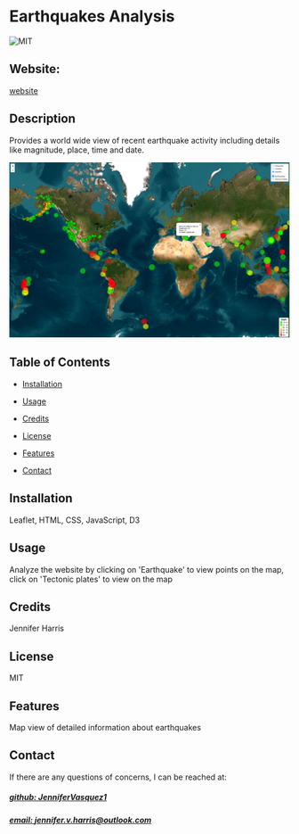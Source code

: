 # Earthquakes Analysis
![MIT](https://img.shields.io/badge/License-MIT-blue)

## Website: 
[website](https://jennifervasquez1.github.io/leaflet-analysis/)

## Description
Provides a world wide view of recent earthquake activity including details like magnitude, place, time and date.

![app_image](map.png)

## Table of Contents
- [Installation](#installation)
- [Usage](#usage)
- [Credits](#credits)
- [License](#license)
- [Features](#features)

- [Contact](#contact)

## Installation
Leaflet, HTML, CSS, JavaScript, D3

## Usage
Analyze the website by clicking on 'Earthquake' to view points on the map, click on 'Tectonic plates' to view on the map

## Credits
Jennifer Harris

## License
MIT

## Features
Map view of detailed information about earthquakes



## Contact
If there are any questions of concerns, I can be reached at:
##### [github: JenniferVasquez1](https://github.com/JenniferVasquez1)
##### [email: jennifer.v.harris@outlook.com](mailto:jennifer.v.harris@outlook.com)
